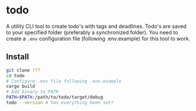 # todo
A utility CLI tool to create todo's with tags and deadlines. Todo's are saved to your specified folder (preferably a synchronized folder). You need to create a `.env` configuration file (following .env.example) for this tool to work.

## Install
```bash
git clone ???
cd todo
# Configure .env file following .env.example
cargo build
# Add binary to PATH
PATH=$PATH:/path/to/todo/target/debug
todo --version # has everything been set?
```
